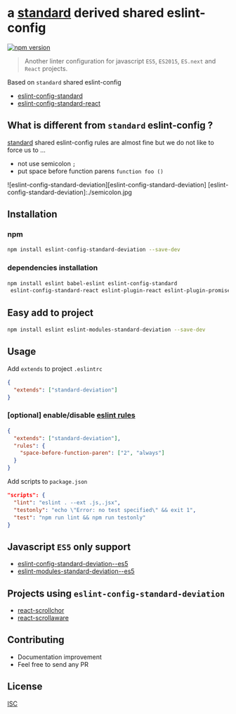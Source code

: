 # a [standard][standard] derived shared eslint-config

[![npm version](https://badge.fury.io/js/eslint-config-standard-deviation.svg)](https://badge.fury.io/js/eslint-config-standard-deviation)

> Another linter configuration for javascript `ES5`, `ES2015`, `ES.next` and `React` projects.

Based on `standard` shared eslint-config
* [eslint-config-standard][standard]
* [eslint-config-standard-react](https://github.com/feross/eslint-config-standard-react)

## What is different from `standard` eslint-config ?
[standard][standard] shared eslint-config rules are almost fine but we do not like to force us to ...
* not use semicolon `;`
* put space before function parens `function foo ()`

![eslint-config-standard-deviation][eslint-config-standard-deviation]
[eslint-config-standard-deviation]:./semicolon.jpg

[standard]: https://github.com/feross/eslint-config-standard

## Installation

### npm

```bash
npm install eslint-config-standard-deviation --save-dev
```

### dependencies installation

```bash
npm install eslint babel-eslint eslint-config-standard
 eslint-config-standard-react eslint-plugin-react eslint-plugin-promise eslint-plugin-standard --save-dev
```

## Easy add to project
```bash
npm install eslint eslint-modules-standard-deviation --save-dev
```

## Usage
Add `extends` to project `.eslintrc`
```json
{
  "extends": ["standard-deviation"]
}
```

### [optional] enable/disable [eslint rules](http://eslint.org/docs/rules/)
```json
{
  "extends": ["standard-deviation"],
  "rules": {
    "space-before-function-paren": ["2", "always"]
  }
}
```

Add scripts to `package.json`
```json
"scripts": {
  "lint": "eslint . --ext .js,.jsx",
  "testonly": "echo \"Error: no test specified\" && exit 1",
  "test": "npm run lint && npm run testonly"
}
```

## Javascript `ES5` only support
* [eslint-config-standard-deviation--es5](https://github.com/bySabi/eslint-config-standard-deviation--es5)
* [eslint-modules-standard-deviation--es5](https://github.com/bySabi/eslint-modules-standard-deviation--es5)


## Projects using `eslint-config-standard-deviation`
* [react-scrollchor](https://github.com/bySabi/react-scrollchor)
* [react-scrollaware](https://github.com/bySabi/react-scrollaware)

## Contributing

* Documentation improvement
* Feel free to send any PR

## License

[ISC][isc-license]

[isc-license]:./LICENSE
